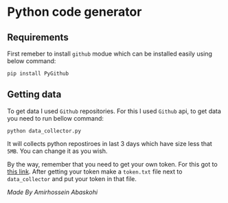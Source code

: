 # Python code generator

## Requirements

First remeber to install `github` modue which can be installed easily using below command:
```
pip install PyGithub 
```

## Getting data
To get data I used `Github` repositories. For this I used `Github` api, to get data you need to run bellow command:
```
python data_collector.py
```

It will collects python repostiroes in last 3 days which have size less that `5MB`. You can change it as you wish.

By the way, remember that you need to get your own token. For this got to <a href="https://github.com/settings/tokens">this link</a>. After getting your token make a `token.txt` file next to `data_collector` and put your token in that file.


*Made By Amirhossein Abaskohi*